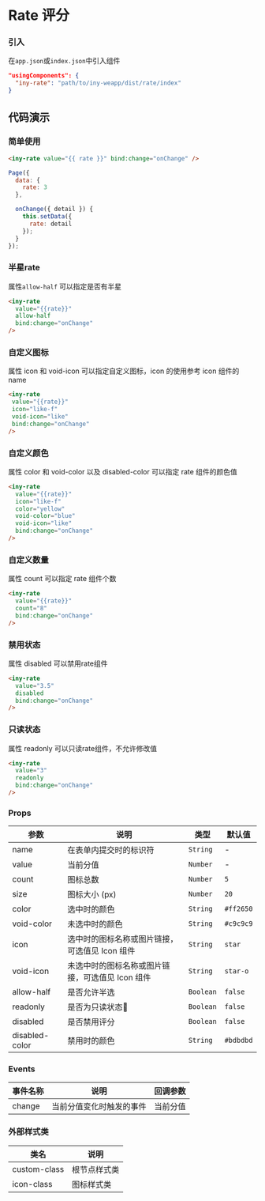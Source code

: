 # Rate 评分

### 引入

在`app.json`或`index.json`中引入组件

```json
"usingComponents": {
  "iny-rate": "path/to/iny-weapp/dist/rate/index"
}
```

## 代码演示

### 简单使用

```html
<iny-rate value="{{ rate }}" bind:change="onChange" />
```

```javascript
Page({
  data: {
    rate: 3
  },

  onChange({ detail }) {
    this.setData({
      rate: detail
    });
  }
});
```

### 半星rate

属性`allow-half` 可以指定是否有半星

```html
<iny-rate
  value="{{rate}}"
  allow-half
  bind:change="onChange"
/>
```

### 自定义图标

属性 icon 和 void-icon 可以指定自定义图标，icon 的使用参考 icon 组件的 name

 ```html
<iny-rate
  value="{{rate}}"
  icon="like-f"
  void-icon="like"
  bind:change="onChange"
/>
```

### 自定义颜色

属性 color 和 void-color 以及 disabled-color 可以指定 rate 组件的颜色值

```html
<iny-rate
  value="{{rate}}"
  icon="like-f"
  color="yellow"
  void-color="blue"
  void-icon="like"
  bind:change="onChange"
/>
```

### 自定义数量

属性 count 可以指定 rate 组件个数

```html
<iny-rate
  value="{{rate}}"
  count="8"
  bind:change="onChange"
/>
```

### 禁用状态

属性 disabled 可以禁用rate组件

```html
<iny-rate
  value="3.5"
  disabled
  bind:change="onChange"
/>
```

### 只读状态

属性 readonly 可以只读rate组件，不允许修改值

```html
<iny-rate
  value="3"
  readonly
  bind:change="onChange"
/>
```

### Props

| 参数 | 说明 | 类型 | 默认值 |
|------|------|------|------|
| name | 在表单内提交时的标识符 | `String` | - |
| value | 当前分值 | `Number` | - |
| count | 图标总数 | `Number` | `5` |
| size | 图标大小 (px) | `Number` | `20` |
| color | 选中时的颜色 | `String` | `#ff2650` |
| void-color | 未选中时的颜色 | `String` | `#c9c9c9` |
| icon | 选中时的图标名称或图片链接，可选值见 Icon 组件 | `String` | `star` |
| void-icon | 未选中时的图标名称或图片链接，可选值见 Icon 组件 | `String` | `star-o` |
| allow-half | 是否允许半选 | `Boolean` | `false` |
| readonly | 是否为只读状态 | `Boolean` | `false` |
| disabled | 是否禁用评分 | `Boolean` | `false` |
| disabled-color | 禁用时的颜色 | `String` | `#bdbdbd` |

### Events

| 事件名称 | 说明 | 回调参数 |
|------|------|------|
| change | 当前分值变化时触发的事件 | 当前分值 |

### 外部样式类

| 类名 | 说明 |
|-----------|-----------|
| custom-class | 根节点样式类 |
| icon-class | 图标样式类 |
